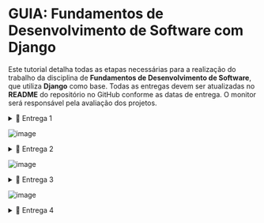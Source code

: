 # GUIA: Fundamentos de Desenvolvimento de Software com Django

Este tutorial detalha todas as etapas necessárias para a realização do trabalho da disciplina de **Fundamentos de Desenvolvimento de Software**, que utiliza **Django** como base. Todas as entregas devem ser atualizadas no **README** do repositório no GitHub conforme as datas de entrega. O monitor será responsável pela avaliação dos projetos.

<details>

<summary>📧 Entrega 1</summary>

# Entrega 01

## 📦**Histórias bem definidas e completas (mínimo 08)**
  ###  - Claras, concisas e completas, com cenários de validação (adicionar link para arquivo doc com as histórias ao README).
### - Adicionar **print do quadro e do backlog (JIRA)** ao README.


 ## Ex:
 
 ### 📄 Jira Backlog
![Print Backlog Jira](https://github.com/user-attachments/assets/053e9784-72ee-4fcd-9d69-395b3cf0fe04)


### 📄 Jira Board 
![Print Quadro Jira](https://github.com/user-attachments/assets/7f37841c-bcd7-4eb2-af9e-abc0106f9638)

<p align="center" style="">
  <a href="https://cesar-team-hrq0duwp.atlassian.net/jira/software/c/projects/ASB/boards/2/backlog">
    <img src="https://img.shields.io/badge/jira-BF9056?style=for-the-badge&logo=Jira&logoColor=white"  height="35px"/></a>
</p>

![image](https://github.com/user-attachments/assets/f7cf621d-e434-4f30-b3e9-1d1b95ccafd9)

## 📦**Criação de protótipos de Lo-Fi (Figma)**
### - Criar **sketches e storyboards** para as histórias (mínimo 5), acessíveis através do README.
### - Adicionar **screencast apresentando o protótipo** de baixa fidelidade (incluindo áudio ou legenda) no README.

  ## Ex:

  ### 🎨 Figma 

![Figma](https://github.com/user-attachments/assets/019b7af9-bdce-43d5-a1aa-3a310d1d2545)



<br/>
<p align="center" style="">
<a href="https://www.figma.com/design/pPRKVRNJ43rstlnDNuK3r9/Untitled?node-id=0-1&node-type=CANVAS&t=IIvNMOQc7vPA0prk-0">
  <img src="https://img.shields.io/badge/figma-40211A?style=for-the-badge&logo=figma&logoColor=white"  height="35px"/></a>
</p>
<br/>


![image](https://github.com/user-attachments/assets/7bc36fcd-7db0-4a91-b20f-93407fbd8968)


<p align="center" style="">
  <a href="https://youtu.be/jZvbiS0Z8AM">
  <img src="https://img.shields.io/badge/screencast-BF9056?style=for-the-badge&logo=youtube&logoColor=white" height="35px"/></a>
</p>

</details>

![image](https://github.com/user-attachments/assets/bec04668-18c6-46ce-9bec-8bb228d20e96)

<details>

<summary>📧 Entrega 2</summary>

# Entrega 02

## 📦**Seleção de ao menos 3 histórias para implementar**

### - Criação de sprint no JIRA (Acessível através do README)

## Ex:
### 📄 Jira Backlog
![Print Backlog Jira](https://github.com/user-attachments/assets/85057906-c0a4-4544-834f-07f66729746d)

### 📄 Jira Board 
![Print Quadro Jira](https://github.com/user-attachments/assets/694a7b21-ee47-4f9d-b51c-e31bf16ba9b1)

![image](https://github.com/user-attachments/assets/715bcdcb-dec3-4fa1-98f7-2708389506e2)

## 📦**Ambiente de versionamento atuante**
### - Com commits frequentes (no mínimo semanais, faça os commits direto no main)

## Ex: (Não é preciso colocar essa print no README)
![image](https://github.com/user-attachments/assets/d3795cc8-9dd1-43e5-bd29-5fbfaaf91c8b)

![image](https://github.com/user-attachments/assets/81ae69ab-ee17-438e-a10d-0915a87081eb)

## 📦**Issue/bug tracker atualizado (no GitHub)**
### - Adicionar print da tela ao README

## Ex:
## 🐛🔍 Issue/Bug Tracker

![image](https://github.com/user-attachments/assets/9516bcc5-283c-434e-b518-353196774b0b)
![image](https://github.com/user-attachments/assets/a9a6dcaf-e122-4736-ac7e-cb0f0ff22347)

![image](https://github.com/user-attachments/assets/0ce9d5a8-9421-43d2-a8d6-3fc5c9c1e317)


## 🚧📦**Deployment das histórias em produção** (Adicionar link e instruções de acesso ao README)

![image](https://github.com/user-attachments/assets/6e695074-92d1-4c57-91e9-744d373d68cd)


## 📦**Programação em Par experimentada** (Se não utilizada, com boa justificativa, relato acessível através do README)

## Ex:
![image](https://github.com/user-attachments/assets/b28e32a2-f411-4450-b8e2-4a322d5a805a)

</details>

![image](https://github.com/user-attachments/assets/30707c11-1b79-4e65-8f0b-fc83c5dc16ca)


<details>

<summary>📧 Entrega 3</summary>

## Entrega 03

## Seleção de mais histórias para implementar (pelo menos 3)
### - Criação de nova sprint no JIRA

## Ex:
### 📄 Jira Backlog
![Print Backlog Jira](https://github.com/user-attachments/assets/91a2b7e5-a81f-454c-8d60-ee20398dac69)

<br/>
  
### 📄 Jira Board 
![Print Quadro Jira](https://github.com/user-attachments/assets/0f7fec31-2f54-404a-891a-035cfc113a37)

![image](https://github.com/user-attachments/assets/68049e9d-abbd-432d-b638-6609944bac3b)


</details>

![image](https://github.com/user-attachments/assets/a8a68d05-4bbe-42c0-89cc-a6a9b64a4de9)


<details>

<summary>📧 Entrega 4</summary>

## Entrega 04

### Requisitos

- **Seleção de mais histórias para implementar (mínimo 3)**
  - Criação de **nova sprint no JIRA**.
- **Atualização dos protótipos de Lo-Fi**
  - Criar **sketches e storyboards** para as novas histórias.
  - Adicionar **novo screencast** (ênfase nas novas histórias) ao README.
- **Ambiente de versionamento atuante**
  - Commits frequentes (**mínimo semanais**).
- **Deployment das novas histórias**
  - Adicionar **novo screencast** (ênfase nas novas histórias) ao README.
  - A URL **tem que aparecer no screencast**.
- **Uso do Issue/Bug Tracker (GitHub)**
  - Adicionar **print da tela** ao README.
- **Documentação clara e objetiva**
  - Criar um arquivo **CONTRIBUTING.md** para guiar qualquer pessoa na montagem do ambiente e contribuição com o projeto.

</details>
